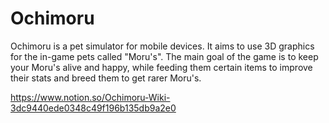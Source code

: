 # Ochimoru

Ochimoru is a pet simulator for mobile devices. It aims to use 3D graphics for the in-game pets called "Moru's". The main goal of the game is to keep your Moru's alive and happy, while feeding them certain items to improve their stats and breed them to get rarer Moru's.

https://www.notion.so/Ochimoru-Wiki-3dc9440ede0348c49f196b135db9a2e0
